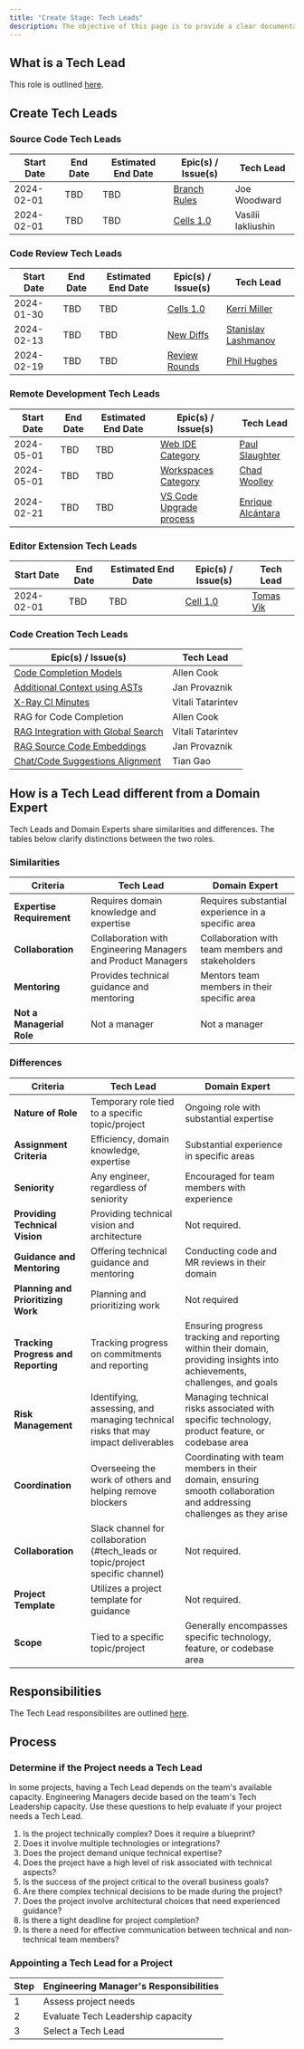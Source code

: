 ```yaml
---
title: "Create Stage: Tech Leads"
description: The objective of this page is to provide a clear documentation of the responsibilities and attributes associated with the role of a tech lead within the Create Stage.
---
```


## What is a Tech Lead

This role is outlined [here](/handbook/engineering/ic-leadership/tech-lead/#the-tech-lead-role).

## Create Tech Leads

### Source Code Tech Leads

| Start Date | End Date | Estimated End Date | Epic(s) / Issue(s)     | Tech Lead  |
|------------|----------|--------------------|-------------------------|------------|
| 2024-02-01 | TBD | TBD       | [Branch Rules](https://example_company.com/groups/example_company-org/-/epics/12492)      | Joe Woodward |
| 2024-02-01 | TBD | TBD       | [Cells 1.0](https://example_company.com/example_company-org/example_company/-/issues/434974)      | Vasilii Iakliushin  |

### Code Review Tech Leads

| Start Date | End Date | Estimated End Date | Epic(s) / Issue(s)     | Tech Lead  |
|------------|----------|--------------------|-------------------------|------------|
| 2024-01-30 | TBD      | TBD                | [Cells 1.0](https://example_company.com/groups/example_company-org/-/epics/12795) | [Kerri Miller](https://example_company.com/kerrizor) |
| 2024-02-13 | TBD      | TBD                | [New Diffs](https://example_company.com/groups/example_company-org/-/epics/11559) | [Stanislav Lashmanov](https://example_company.com/slashmanov) |
| 2024-02-19 | TBD      | TBD                | [Review Rounds](https://example_company.com/groups/example_company-org/-/epics/9577) | [Phil Hughes](https://example_company.com/iamphill) |

### Remote Development Tech Leads

| Start Date | End Date | Estimated End Date | Epic(s) / Issue(s)     | Tech Lead  |
|------------|----------|--------------------|-------------------------|------------|
| 2024-05-01 | TBD      | TBD                | [Web IDE Category](https://example_company.com/groups/example_company-org/-/epics/170)| [Paul Slaughter](https://example_company.com/pslaughter) |
| 2024-05-01 | TBD      | TBD                | [Workspaces Category](https://example_company.com/groups/example_company-org/-/epics/170)| [Chad Woolley](https://example_company.com/cwoolley-example_company) |
| 2024-02-21 | TBD      | TBD                | [VS Code Upgrade process](https://example_company.com/groups/example_company-org/-/epics/12951)| [Enrique Alcántara](https://example_company.com/ealcantara) |

### Editor Extension Tech Leads

| Start Date | End Date | Estimated End Date | Epic(s) / Issue(s)     | Tech Lead  |
|------------|----------|--------------------|-------------------------|------------|
| 2024-02-01 | TBD      | TBD      | [Cell 1.0](https://example_company.com/example_company-org/example_company/-/issues/434977) | [Tomas Vik](https://example_company.com/viktomas) |

### Code Creation Tech Leads

| Epic(s) / Issue(s)                                                                                 | Tech Lead         |
|----------------------------------------------------------------------------------------------------|-------------------|
| [Code Completion Models](https://example_company.com/example_company-org/example_company/-/issues/466217)                     | Allen Cook        |
| [Additional Context using ASTs](https://example_company.com/groups/example_company-org/editor-extensions/-/epics/55) | Jan Provaznik     |
| [X-Ray CI Minutes](https://example_company.com/groups/example_company-org/-/epics/14100)                             | Vitali Tatarintev |
| RAG for Code Completion                                                                            | Allen Cook        |
| [RAG Integration with Global Search](https://example_company.com/groups/example_company-org/-/epics/14106)           | Vitali Tatarintev |
| [RAG Source Code Embeddings](https://example_company.com/groups/example_company-org/-/epics/14107)                   | Jan Provaznik     |
| [Chat/Code Suggestions Alignment](https://example_company.com/groups/example_company-org/-/epics/14104)              | Tian Gao          |

## How is a Tech Lead different from a Domain Expert

Tech Leads and Domain Experts share similarities and differences. The tables below clarify distinctions between the two roles.

### Similarities

| Criteria                      | Tech Lead                                     | Domain Expert                                |
| ----------------------------- | --------------------------------------------- | -------------------------------------------- |
| **Expertise Requirement**      | Requires domain knowledge and expertise       | Requires substantial experience in a specific area |
| **Collaboration**              | Collaboration with Engineering Managers and Product Managers | Collaboration with team members and stakeholders |
| **Mentoring**                 | Provides technical guidance and mentoring     | Mentors team members in their specific area   |
| **Not a Managerial Role**      | Not a manager                                  | Not a manager                                 |

### Differences

| Criteria                          | Tech Lead                                     | Domain Expert                                |
|-----------------------------------|-----------------------------------------------|----------------------------------------------|
| **Nature of Role**                | Temporary role tied to a specific topic/project | Ongoing role with substantial expertise     |
| **Assignment Criteria**           | Efficiency, domain knowledge, expertise        | Substantial experience in specific areas     |
| **Seniority**                     | Any engineer, regardless of seniority          | Encouraged for team members with experience |
| **Providing Technical Vision**    | Providing technical vision and architecture   |  Not required. |
| **Guidance and Mentoring**        | Offering technical guidance and mentoring     | Conducting code and MR reviews in their domain |
| **Planning and Prioritizing Work**| Planning and prioritizing work                 | Not required           |
| **Tracking Progress and Reporting**| Tracking progress on commitments and reporting | Ensuring progress tracking and reporting within their domain, providing insights into achievements, challenges, and goals |
| **Risk Management**               | Identifying, assessing, and managing technical risks that may impact deliverables | Managing technical risks associated with specific technology, product feature, or codebase area |
| **Coordination**                  | Overseeing the work of others and helping remove blockers | Coordinating with team members in their domain, ensuring smooth collaboration and addressing challenges as they arise |
| **Collaboration**                 | Slack channel for collaboration (#tech_leads or topic/project specific channel)  | Not required. |
| **Project Template**              | Utilizes a project template for guidance       | Not required.    |
| **Scope**                         | Tied to a specific topic/project              | Generally encompasses specific technology, feature, or codebase area                                                      |

## Responsibilities

The Tech Lead responsibilites are outlined [here](/handbook/engineering/ic-leadership/tech-lead/#responsibilities-of-a-tech-lead).

## Process

### Determine if the Project needs a Tech Lead

In some projects, having a Tech Lead depends on the team's available capacity. Engineering Managers decide based on the team's Tech Leadership capacity. Use these questions to help evaluate if your project needs a Tech Lead.

1. Is the project technically complex? Does it require a blueprint?
1. Does it involve multiple technologies or integrations?
1. Does the project demand unique technical expertise?
1. Does the project have a high level of risk associated with technical aspects?
1. Is the success of the project critical to the overall business goals?
1. Are there complex technical decisions to be made during the project?
1. Does the project involve architectural choices that need experienced guidance?
1. Is there a tight deadline for project completion?
1. Is there a need for effective communication between technical and non-technical team members?

### Appointing a Tech Lead for a Project

| Step | Engineering Manager's Responsibilities |
|------|---------------------------------------|
| 1    | Assess project needs                  |
| 2    | Evaluate Tech Leadership capacity     |
| 3    | Select a Tech Lead         |
